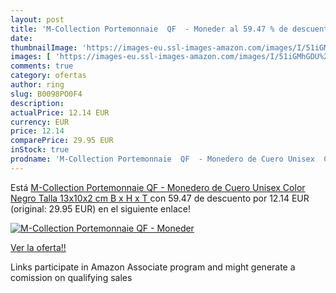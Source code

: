 ```yaml
---
layout: post
title: 'M-Collection Portemonnaie  QF  - Moneder al 59.47 % de descuento'
date: 
thumbnailImage: 'https://images-eu.ssl-images-amazon.com/images/I/51iGMhGDU%2BL._SL200_.jpg'
images: [ 'https://images-eu.ssl-images-amazon.com/images/I/51iGMhGDU%2BL._SL200_.jpg' ]
comments: true
category: ofertas
author: ring
slug: B0098PO0F4
description:
actualPrice: 12.14 EUR
currency: EUR
price: 12.14
comparePrice: 29.95 EUR
inStock: true
prodname: 'M-Collection Portemonnaie  QF  - Monedero de Cuero Unisex  Color Negro  Talla 13x10x2 cm  B x H x T '
---
```


Está [M-Collection Portemonnaie  QF  - Monedero de Cuero Unisex  Color Negro  Talla 13x10x2 cm  B x H x T ](https://www.amazon.es/dp/B0098PO0F4/?tag=tolees-21) con 59.47 de descuento por 12.14 EUR (original: 29.95 EUR) en el siguiente enlace!

[![M-Collection Portemonnaie  QF  - Moneder](https://images-eu.ssl-images-amazon.com/images/I/51iGMhGDU%2BL._SL200_.jpg)](https://www.amazon.es/dp/B0098PO0F4/?tag=tolees-21)

[Ver la oferta!!](https://www.amazon.es/dp/B0098PO0F4/?tag=tolees-21)

Links participate in Amazon Associate program and might generate a comission on qualifying sales



